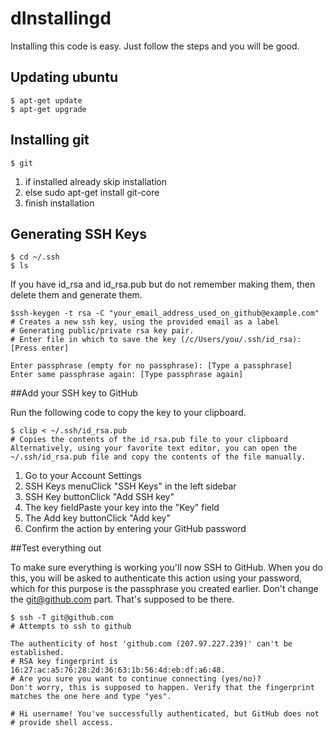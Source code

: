 dInstallingd
=====
Installing this code is easy. Just follow the steps and you will be good.

## Updating ubuntu
	$ apt-get update
	$ apt-get upgrade

## Installing git
	$ git

1. if installed already skip installation
2. else sudo apt-get install git-core
3. finish installation

## Generating SSH Keys
	$ cd ~/.ssh
	$ ls

If you have id_rsa and id_rsa.pub but do not remember making them, then delete them and generate them.

	$ssh-keygen -t rsa -C "your_email_address_used_on_github@example.com"
	# Creates a new ssh key, using the provided email as a label
	# Generating public/private rsa key pair.
	# Enter file in which to save the key (/c/Users/you/.ssh/id_rsa): [Press enter]

	Enter passphrase (empty for no passphrase): [Type a passphrase]
	Enter same passphrase again: [Type passphrase again]

##Add your SSH key to GitHub

Run the following code to copy the key to your clipboard.

	$ clip < ~/.ssh/id_rsa.pub
	# Copies the contents of the id_rsa.pub file to your clipboard
	Alternatively, using your favorite text editor, you can open the ~/.ssh/id_rsa.pub file and copy the contents of the file manually.

1. Go to your Account Settings
2. SSH Keys menuClick "SSH Keys" in the left sidebar
3. SSH Key buttonClick "Add SSH key"
4. The key fieldPaste your key into the "Key" field
5. The Add key buttonClick "Add key"
6. Confirm the action by entering your GitHub password	

##Test everything out

To make sure everything is working you'll now SSH to GitHub. When you do this, you will be asked to authenticate this action using your password, which for this purpose is the passphrase you created earlier. Don't change the git@github.com part. That's supposed to be there.

	$ ssh -T git@github.com
	# Attempts to ssh to github

	The authenticity of host 'github.com (207.97.227.239)' can't be established.
	# RSA key fingerprint is 16:27:ac:a5:76:28:2d:36:63:1b:56:4d:eb:df:a6:48.
	# Are you sure you want to continue connecting (yes/no)?
	Don't worry, this is supposed to happen. Verify that the fingerprint matches the one here and type "yes".

	# Hi username! You've successfully authenticated, but GitHub does not
	# provide shell access.